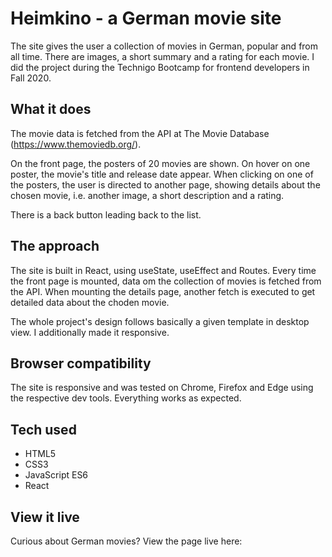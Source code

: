 # Heimkino - a German movie site

The site gives the user a collection of movies in German, popular and from all time. There are images, a short summary and a rating for each movie. I did the project during the Technigo Bootcamp for frontend developers in Fall 2020.

## What it does

The movie data is fetched from the API at The Movie Database (https://www.themoviedb.org/). 

On the front page, the posters of 20 movies are shown. On hover on one poster, the movie's title and release date appear. When clicking on one of the posters, the user is directed to another page, showing details about the chosen movie, i.e. another image, a short description and a rating. 

There is a back button leading back to the list.

## The approach

The site is built in React, using useState, useEffect and Routes. Every time the front page is mounted, data om the collection of movies is fetched from the API. 
When mounting the details page, another fetch is executed to get detailed data about the choden movie. 

The whole project's design follows basically a given template in desktop view. I additionally made it responsive.

## Browser compatibility

The site is responsive and was tested on Chrome, Firefox and Edge using the respective dev tools. Everything works as expected.

## Tech used

- HTML5
- CSS3
- JavaScript ES6
- React

## View it live

Curious about German movies? View the page live here:
